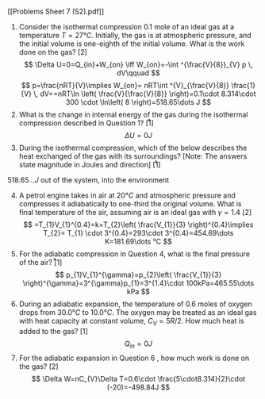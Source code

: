 [[Problems Sheet 7 (S2).pdf]]

1. Consider the isothermal compression $0.1$ mole of an ideal gas at a temperature $T=27 °C$. Initially, the gas is at atmospheric pressure, and the initial volume is one-eighth of the initial volume. What is the work done on the gas? [2] 
$$
\Delta U=0=Q_{in}+W_{on} \iff W_{on}=-\int ^{\frac{V}{8}}_{V} p \, dV\qquad 
$$
$$
p=\frac{nRT}{V}\implies W_{on}= nRT\int ^{V}_{\frac{V}{8}} \frac{1}{V} \, dV==nRT\ln \left( \frac{V}{\frac{V}{8}} \right)=0.1\cdot 8.314\cdot 300 \cdot \ln\left( 8 \right)=518.65\dots J
$$
2. What is the change in internal energy of the gas during the isothermal compression described in Question 1? [1͐] 
$$
\Delta U=0J
$$
3. During the isothermal compression, which of the below describes the heat exchanged of the gas with its surroundings? \[Note: The answers state magnitude in Joules and direction\] [1͐] 

$518.65\dots J$ out of the system, into the environment

4. A petrol engine takes in air at $20°C$ and atmospheric pressure and compresses it adiabatically to one-third the original volume. What is final temperature of the air, assuming air is an ideal gas with $\gamma=1.4$ [2͑] 
$$
=T_{1}V_{1}^{0.4}=k=T_{2}\left( \frac{V_{1}}{3} \right)^{0.4}\implies T_{2}= T_{1} \cdot 3^{0.4}=293\cdot 3^{0.4}=454.69\dots K=181.69\dots °C
$$
5. For the adiabatic compression in Question 4, what is the final pressure of the air? [͐1]
$$
p_{1}V_{1}^{\gamma}=p_{2}\left( \frac{V_{1}}{3} \right)^{\gamma}=3^{\gamma}p_{1}=3^{1.4}\cdot 100kPa=465.55\dots kPa
$$
6. During an adiabatic expansion, the temperature of $0.6$ moles of oxygen drops from $30.0°C$ to $10.0°C$. The oxygen may be treated as an ideal gas with heat capacity at constant volume, $C_{V}= 5R/2$. How much heat is added to the gas? [1] 
$$
Q_{in}=0J
$$
7. For the adiabatic expansion in Question 6 , how much work is done on the gas? [2]
$$
\Delta W=nC_{V}\Delta T=0.6\cdot \frac{5\cdot8.314}{2}\cdot (-20)=-498.84J
$$
